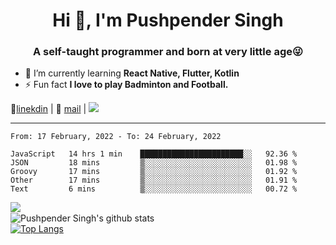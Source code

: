 <h1 align="center">Hi 👋, I'm Pushpender Singh</h1>
<h3 align="center">A self-taught programmer and born at very little age😜</h3>

- 🌱 I’m currently learning **React Native, Flutter, Kotlin**
- ⚡ Fun fact **I love to play Badminton and Football.**

👔[linekdin](https://www.linkedin.com/in/pushpender-singh-240061202/) | 📧 [mail](mailto:pushpendersingh@p2devs.com) | ![](https://komarev.com/ghpvc/?username=pushpender-singh-ap&color=blue)


---

<!--START_SECTION:waka-->
```text
From: 17 February, 2022 - To: 24 February, 2022

JavaScript   14 hrs 1 min    ███████████████████████░░   92.36 % 
JSON         18 mins         ▒░░░░░░░░░░░░░░░░░░░░░░░░   01.98 % 
Groovy       17 mins         ▒░░░░░░░░░░░░░░░░░░░░░░░░   01.92 % 
Other        17 mins         ▒░░░░░░░░░░░░░░░░░░░░░░░░   01.91 % 
Text         6 mins          ▒░░░░░░░░░░░░░░░░░░░░░░░░   00.72 % 
```
<!--END_SECTION:waka-->

<img align="left" src="https://github-readme-streak-stats.herokuapp.com/?user=pushpender-singh-ap&theme=dark" /></br>
![Pushpender Singh's github stats](https://github-readme-stats.vercel.app/api?username=pushpender-singh-ap&show_icons=true&theme=radical&count_private=true)</br>
[![Top Langs](https://github-readme-stats.vercel.app/api/top-langs/?username=pushpender-singh-ap&theme=radical)](https://github.com/pushpender-singh-ap/github-readme-stats)
